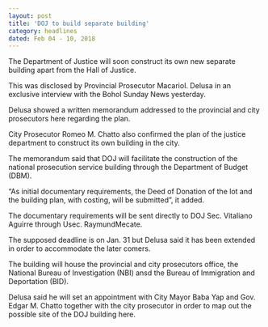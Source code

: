 ```yaml
---
layout: post
title: 'DOJ to build separate building'
category: headlines
dated: Feb 04 - 10, 2018
---
```


The Department of Justice will soon construct its own new separate building apart from the Hall of Justice.

This was disclosed by Provincial Prosecutor MacarioI. Delusa in an exclusive interview with the Bohol Sunday News yesterday.

Delusa showed a written memorandum addressed to the provincial and city prosecutors here regarding the plan.

City Prosecutor Romeo M. Chatto also confirmed the plan of the justice department to construct its own building in the city.

The memorandum said that DOJ will facilitate the construction of the national prosecution service building through the Department of Budget (DBM).

“As initial documentary requirements, the Deed of Donation of the lot and the building plan, with costing, will be submitted”, it added.

The documentary requirements will be sent directly to DOJ Sec. Vitaliano Aguirre through Usec. RaymundMecate. 

The supposed deadline is on Jan. 31 but Delusa said it has been extended in order to accommodate the later comers.

The building will house the provincial and city prosecutors office, the National Bureau of Investigation (NBI) ansd the Bureau of Immigration and Deportation (BID).

Delusa said he will set an appointment with City Mayor Baba Yap and Gov. Edgar M. Chatto together with the city prosecutor in order to map out the possible site of the DOJ building here.
